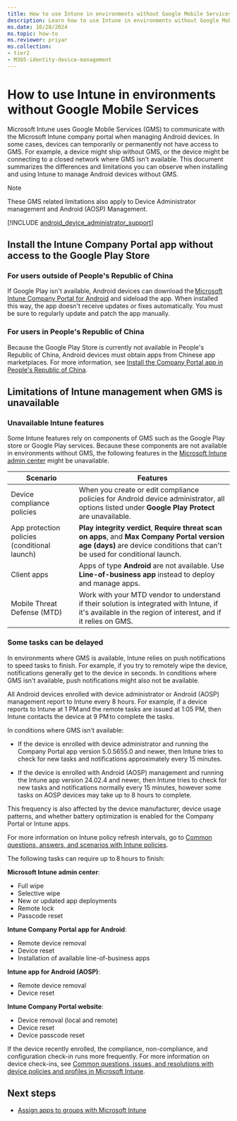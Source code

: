 ```yaml
---
title: How to use Intune in environments without Google Mobile Services
description: Learn how to use Intune in environments without Google Mobile Services.
ms.date: 10/28/2024
ms.topic: how-to
ms.reviewer: priyar
ms.collection:
- tier2
- M365-identity-device-management
---
```


# How to use Intune in environments without Google Mobile Services

Microsoft Intune uses Google Mobile Services (GMS) to communicate with the Microsoft Intune company portal when managing Android devices. In some cases, devices can temporarily or permanently not have access to GMS. For example, a device might ship without GMS, or the device might be connecting to a closed network where GMS isn't available. This document summarizes the differences and limitations you can observe when installing and using Intune to manage Android devices without GMS.

> [!NOTE]
> These GMS related limitations also apply to Device Administrator management and Android (AOSP) Management.

[!INCLUDE [android_device_administrator_support](../includes/android-device-administrator-support.md)]

## Install the Intune Company Portal app without access to the Google Play Store

### For users outside of People's Republic of China

If Google Play isn't available, Android devices can download the [Microsoft Intune Company Portal for Android](https://www.microsoft.com/download/details.aspx?id=49140) and sideload the app. When installed this way, the app doesn't receive updates or fixes automatically. You must be sure to regularly update and patch the app manually.

### For users in People's Republic of China

Because the Google Play Store is currently not available in People's Republic of China, Android devices must obtain apps from Chinese app marketplaces. For more information, see [Install the Company Portal app in People's Republic of China](../user-help/install-company-portal-android-china.md).

## Limitations of Intune management when GMS is unavailable

### Unavailable Intune features

Some Intune features rely on components of GMS such as the Google Play store or Google Play services. Because these components are not available in environments without GMS, the following features in the [Microsoft Intune admin center](https://go.microsoft.com/fwlink/?linkid=2109431) might be unavailable.

| Scenario  | Features  |
|---|---|
| Device compliance policies  | When you create or edit compliance policies for Android device administrator, all options listed under **Google Play Protect** are unavailable.  |
| App protection policies (conditional launch)  | **Play integrity verdict**, **Require threat scan on apps**, and **Max Company Portal version age (days)** are device conditions that can't be used for conditional launch.  |
| Client apps  | Apps of type **Android** are not available. Use **Line-of-business app** instead to deploy and manage apps.  |
| Mobile Threat Defense (MTD)  | Work with your MTD vendor to understand if their solution is integrated with Intune, if it's available in the region of interest, and if it relies on GMS.  |

### Some tasks can be delayed

In environments where GMS is available, Intune relies on push notifications to speed tasks to finish. For example, if you try to remotely wipe the device, notifications generally get to the device in seconds. In conditions where GMS isn't available, push notifications might also not be available.

All Android devices enrolled with device administrator or Android (AOSP) management report to Intune every 8 hours. For example, if a device reports to Intune at 1 PM and the remote tasks are issued at 1:05 PM, then Intune contacts the device at 9 PM to complete the tasks.

In conditions where GMS isn't available:

- If the device is enrolled with device administrator and running the Company Portal app version 5.0.5655.0 and newer, then Intune tries to check for new tasks and notifications approximately every 15 minutes.

- If the device is enrolled with Android (AOSP) management and running the Intune app version 24.02.4 and newer, then Intune tries to check for new tasks and notifications normally every 15 minutes, however some tasks on AOSP devices may take up to 8 hours to complete.

This frequency is also affected by the device manufacturer, device usage patterns, and whether battery optimization is enabled for the Company Portal or Intune apps.

For more information on Intune policy refresh intervals, go to [Common questions, answers, and scenarios with Intune policies](../configuration/device-profile-troubleshoot.md).

The following tasks can require up to 8 hours to finish:

**Microsoft Intune admin center**:

- Full wipe
- Selective wipe
- New or updated app deployments
- Remote lock
- Passcode reset

**Intune Company Portal app for Android**:

- Remote device removal
- Device reset
- Installation of available line-of-business apps

**Intune app for Android (AOSP)**:

- Remote device removal
- Device reset

**Intune Company Portal website**:

- Device removal (local and remote)
- Device reset
- Device passcode reset

If the device recently enrolled, the compliance, non-compliance, and configuration check-in runs more frequently. For more information on device check-ins, see [Common questions, issues, and resolutions with device policies and profiles in Microsoft Intune](../configuration/device-profile-troubleshoot.md).

## Next steps

- [Assign apps to groups with Microsoft Intune](../apps/apps-deploy.md)
